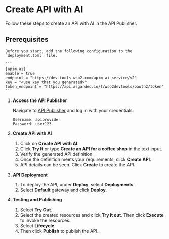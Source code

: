 # Create API with AI

Follow these steps to create an API with AI in the API Publisher.

## Prerequisites

    Before you start, add the following configuration to the `deployment.toml` file.

    ```
    [apim.ai]
    enable = true
    endpoint = "https://dev-tools.wso2.com/apim-ai-service/v2"
    key = "<use key that you generated>"
    token_endpoint = "https://api.asgardeo.io/t/wso2devtools/oauth2/token"
    ```

1. **Access the API Publisher**

    Navigate to [API Publisher](https://localhost:9443/publisher) and log in with your credentials:

    ```
    Username: apiprovider
    Password: user123
    ```

2. **Create API with AI**

    1. Click on **Create API with AI**. 
    2. Click **Try It** or type **Create an API for a coffee shop** in the text input.
    3. Verify the generated API definition.
    4. Once the definition meets your requirements, click **Create API**.
    5. API details can be seen. Click **Create** to create the API.

3. **API Deployment**

    1. To deploy the API, under **Deploy**, select **Deployments**.
    2. Select **Default** gateway and click **Deploy**.

4. **Testing and Publishing**

    1. Select **Try Out**.
    2. Select the created resources and click **Try it out**. Then click **Execute** to invoke the resources.
    3. Select **Lifecycle**.
    4. Then click **Publish** to publish the API.
